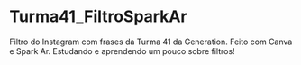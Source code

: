 # Turma41_FiltroSparkAr
Filtro do Instagram com frases da Turma 41 da Generation. Feito com Canva e Spark Ar. Estudando e aprendendo um pouco sobre filtros! 
